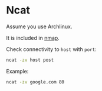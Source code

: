 # Ncat

Assume you use Archlinux.

It is included in [nmap](https://www.archlinux.org/packages/extra/x86_64/nmap/).

Check connectivity to `host` with `port`:

```sh
ncat -zv host post
```

Example:

```sh
ncat -zv google.com 80
```
